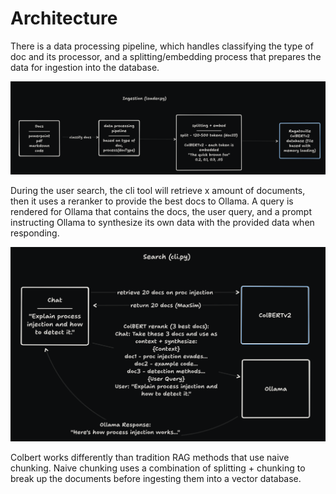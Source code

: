 # Architecture
There is a data processing pipeline, which handles classifying the type of doc and its processor, and a splitting/embedding
process that prepares the data for ingestion into the database.

![ingestion](images/ingest.png)
  
During the user search, the cli tool will retrieve x amount of documents, then it uses a reranker to provide the best docs
to Ollama. A query is rendered for Ollama that contains the docs, the user query, and a prompt instructing Ollama to 
synthesize its own data with the provided data when responding.

![search](images/user_search.png)
  
Colbert works differently than tradition RAG methods that use naive chunking. Naive chunking uses a combination of 
splitting + chunking to break up the documents before ingesting them into a vector database.
